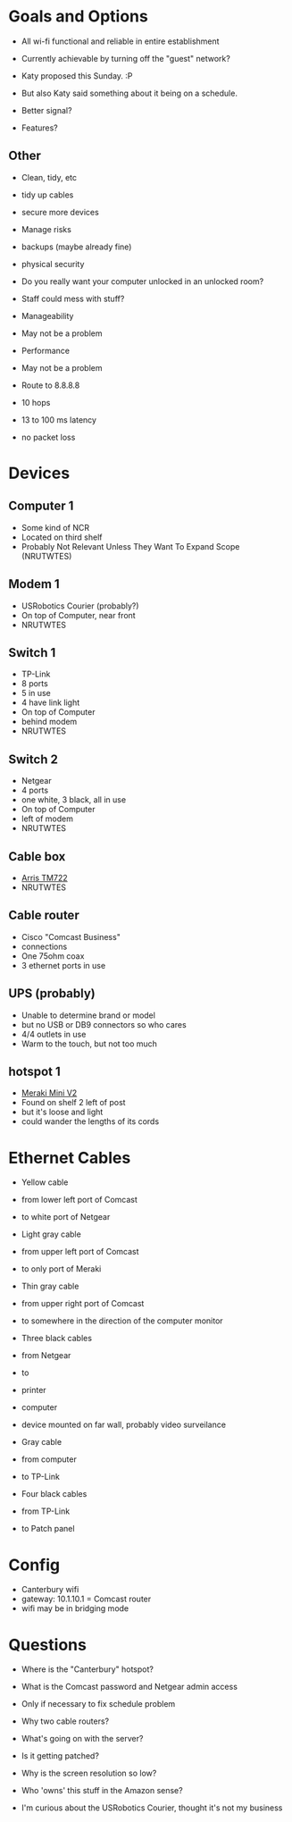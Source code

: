 # Goals and Options

- All wi-fi functional and reliable in entire establishment
 - Currently achievable by turning off the "guest" network?
  - Katy proposed this Sunday. :P
  - But also Katy said something about it being on a schedule.

- Better signal?
- Features?

## Other

- Clean, tidy, etc
 - tidy up cables
 - secure more devices

- Manage risks
 - backups (maybe already fine)
 - physical security
  - Do you really want your computer unlocked in an unlocked room?
  - Staff could mess with stuff?

- Manageability
 - May not be a problem

- Performance
 - May not be a problem
 - Route to 8.8.8.8
  - 10 hops
  - 13 to 100 ms latency
  - no packet loss

# Devices

## Computer 1

- Some kind of NCR
- Located on third shelf
- Probably Not Relevant Unless They Want To Expand Scope (NRUTWTES)

## Modem 1

- USRobotics Courier (probably?)
- On top of Computer, near front
- NRUTWTES

## Switch 1

- TP-Link
- 8 ports
 - 5 in use
 - 4 have link light
- On top of Computer
 - behind modem
- NRUTWTES

## Switch 2

- Netgear
- 4 ports
 - one white, 3 black, all in use
- On top of Computer
 - left of modem
- NRUTWTES

## Cable box

- [Arris TM722](https://customer.wavebroadband.com/resources/internet/TM722-Telephony-Modem-User-Guide.pdf)
- NRUTWTES

## Cable router

- Cisco "Comcast Business"
- connections
 - One 75ohm coax
 - 3 ethernet ports in use

## UPS (probably)

- Unable to determine brand or model
 - but no USB or DB9 connectors so who cares
- 4/4 outlets in use
- Warm to the touch, but not too much

## hotspot 1

- [Meraki Mini V2](https://www.router-reset.com/reset-manuals/Meraki/Mini)
- Found on shelf 2 left of post
 - but it's loose and light
 - could wander the lengths of its cords

# Ethernet Cables

- Yellow cable
 - from lower left port of Comcast
 - to white port of Netgear

- Light gray cable
 - from upper left port of Comcast
 - to only port of Meraki

- Thin gray cable
 - from upper right port of Comcast
 - to somewhere in the direction of the computer monitor

- Three black cables
 - from Netgear
 - to
  - printer
  - computer
  - device mounted on far wall, probably video surveilance

- Gray cable
 - from computer
 - to TP-Link

- Four black cables
 - from TP-Link
 - to Patch panel

# Config

- Canterbury wifi
 - gateway: 10.1.10.1 = Comcast router
 - wifi may be in bridging mode

# Questions

- Where is the "Canterbury" hotspot?
- What is the Comcast password and Netgear admin access
 - Only if necessary to fix schedule problem

- Why two cable routers?
- What's going on with the server?
 - Is it getting patched?
 - Why is the screen resolution so low?
 - Who 'owns' this stuff in the Amazon sense?

- I'm curious about the USRobotics Courier, thought it's not my business
